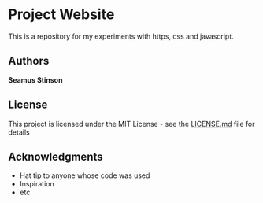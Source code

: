 # Project Website

This is a repository for my experiments with https, css and javascript.

## Authors

**Seamus Stinson**

## License

This project is licensed under the MIT License - see the [LICENSE.md](LICENSE.md) file for details

## Acknowledgments

* Hat tip to anyone whose code was used
* Inspiration
* etc
